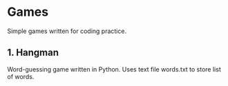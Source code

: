 # Games
Simple games written for coding practice.
## 1. Hangman
Word-guessing game written in Python. Uses text file words.txt to store list of words.


